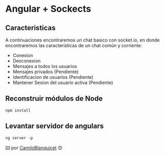 


# Angular + Sockects 


## Caracteristicas 
A continuaciones encontraremos un chat basico con socket.io, en donde encontraremos las caracteristicas de un chat común y corriente:
- Conexion
- Desconexion
- Mensajes a todos los usuarios
- Mensajes privados (Pendiente)
- Identificacion de usuarios (Pendiente)
- Mantener Sesion del usuario activa (Pendiente)

## Reconstruir módulos de Node
```
npm install 
```

## Levantar servidor de angulars
```
ng server -p
```


⌨️ por [CamiloBlanquicet](https://github.com/CamiloBlanquicet/) 😊
